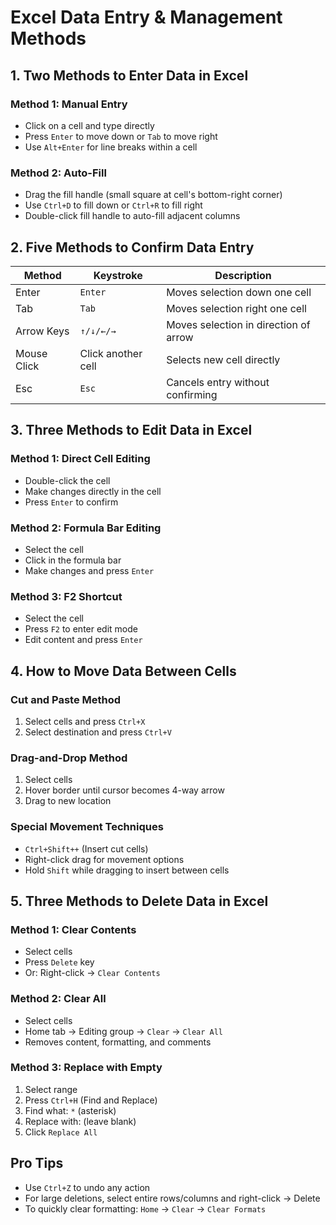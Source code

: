 # Excel Data Entry & Management Methods

## 1. Two Methods to Enter Data in Excel

### Method 1: Manual Entry
- Click on a cell and type directly
- Press `Enter` to move down or `Tab` to move right
- Use `Alt+Enter` for line breaks within a cell

### Method 2: Auto-Fill
- Drag the fill handle (small square at cell's bottom-right corner)
- Use `Ctrl+D` to fill down or `Ctrl+R` to fill right
- Double-click fill handle to auto-fill adjacent columns

## 2. Five Methods to Confirm Data Entry

| Method | Keystroke | Description |
|--------|-----------|-------------|
| Enter | `Enter` | Moves selection down one cell |
| Tab | `Tab` | Moves selection right one cell |
| Arrow Keys | `↑/↓/←/→` | Moves selection in direction of arrow |
| Mouse Click | Click another cell | Selects new cell directly |
| Esc | `Esc` | Cancels entry without confirming |

## 3. Three Methods to Edit Data in Excel

### Method 1: Direct Cell Editing
- Double-click the cell
- Make changes directly in the cell
- Press `Enter` to confirm

### Method 2: Formula Bar Editing
- Select the cell
- Click in the formula bar
- Make changes and press `Enter`

### Method 3: F2 Shortcut
- Select the cell
- Press `F2` to enter edit mode
- Edit content and press `Enter`

## 4. How to Move Data Between Cells

### Cut and Paste Method
1. Select cells and press `Ctrl+X`
2. Select destination and press `Ctrl+V`

### Drag-and-Drop Method
1. Select cells
2. Hover border until cursor becomes 4-way arrow
3. Drag to new location

### Special Movement Techniques
- `Ctrl+Shift++` (Insert cut cells)
- Right-click drag for movement options
- Hold `Shift` while dragging to insert between cells

## 5. Three Methods to Delete Data in Excel

### Method 1: Clear Contents
- Select cells
- Press `Delete` key
- Or: Right-click → `Clear Contents`

### Method 2: Clear All
- Select cells
- Home tab → Editing group → `Clear` → `Clear All`
- Removes content, formatting, and comments

### Method 3: Replace with Empty
1. Select range
2. Press `Ctrl+H` (Find and Replace)
3. Find what: `*` (asterisk)
4. Replace with: (leave blank)
5. Click `Replace All`

## Pro Tips
- Use `Ctrl+Z` to undo any action
- For large deletions, select entire rows/columns and right-click → Delete
- To quickly clear formatting: `Home` → `Clear` → `Clear Formats`